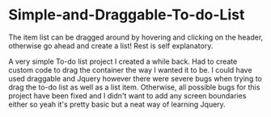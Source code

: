 # Simple-and-Draggable-To-do-List

The item list can be dragged around by hovering and clicking on the header, otherwise go ahead and create a list! Rest is self explanatory.

A very simple To-do list project I created a while back.  Had to create custom code to drag the container the way I wanted it to be.  I could have used draggable and Jquery however there were severe bugs when trying to drag the to-do list as well as a list item.  Otherwise, all possible bugs for this project have been fixed and I didn't want to add any screen boundaries either so yeah it's pretty basic but a neat way of learning Jquery.
